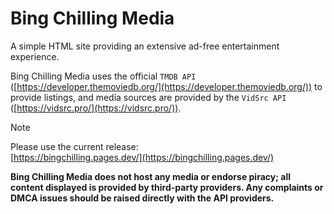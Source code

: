 # Bing Chilling Media
A simple HTML site providing an extensive ad-free entertainment experience.

Bing Chilling Media uses the official ``TMDB API`` ([https://developer.themoviedb.org/](https://developer.themoviedb.org/)) to provide listings, and media sources are provided by the ``VidSrc API`` ([https://vidsrc.pro/](https://vidsrc.pro/)).

>[!NOTE]
>Please use the current release:<br>
[https://bingchilling.pages.dev/](https://bingchilling.pages.dev/)

**Bing Chilling Media does not host any media or endorse piracy; all content displayed is provided by third-party providers. Any complaints or DMCA issues should be raised directly with the API providers.**



